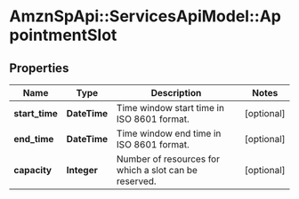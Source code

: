 # AmznSpApi::ServicesApiModel::AppointmentSlot

## Properties
Name | Type | Description | Notes
------------ | ------------- | ------------- | -------------
**start_time** | **DateTime** | Time window start time in ISO 8601 format. | [optional] 
**end_time** | **DateTime** | Time window end time in ISO 8601 format. | [optional] 
**capacity** | **Integer** | Number of resources for which a slot can be reserved. | [optional] 

